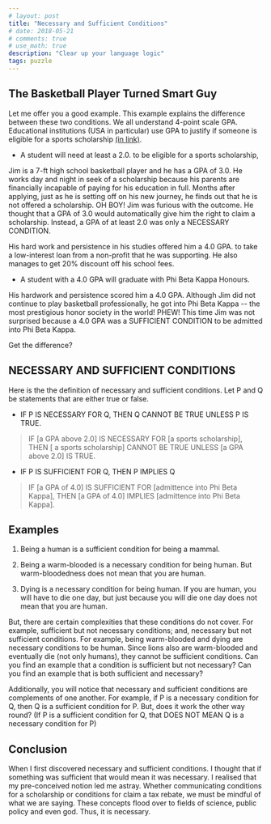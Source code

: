 ```yaml
---
# layout: post
title: "Necessary and Sufficient Conditions"
# date: 2018-05-21
# comments: true
# use_math: true
description: "Clear up your language logic"
tags: puzzle
---
```


## The Basketball Player Turned Smart Guy

Let me offer you a good example. This example explains the difference between these two conditions. We all understand 4-point scale GPA. Educational institutions (USA in particular) use GPA to justify if someone is eligible for a sports scholarship [(in link)][1]. 

- A student will need at least a 2.0. to be eligible for a sports scholarship,

Jim is a 7-ft high school basketball player and he has a GPA of 3.0. He works day and night in seek of a scholarship because his parents are financially incapable of paying for his education in full. Months after applying, just as he is setting off on his new journey,  he finds out that he is not offered a scholarship. OH BOY! Jim was furious with the outcome. He thought that a GPA of 3.0 would automatically give him the right to claim a scholarship. Instead, a GPA of at least 2.0 was only a NECESSARY CONDITION.

His hard work and persistence in his studies offered him a 4.0 GPA.  to take a low-interest loan from a non-profit that he was supporting. He also manages  to get 20% discount off his school fees. 

- A student with a 4.0 GPA will graduate with Phi Beta Kappa Honours. 

His hardwork and persistence scored him a 4.0 GPA.  Although Jim did not continue to play basketball professionally, he got into Phi Beta Kappa -- the most prestigious honor society in the world! PHEW! This time Jim was not surprised because a 4.0 GPA was a SUFFICIENT CONDITION to be admitted into Phi Beta Kappa. 

Get the difference?

## NECESSARY AND SUFFICIENT CONDITIONS

Here is the the definition of necessary and sufficient conditions. Let P and Q be statements that are either true or false. 

- IF P IS NECESSARY FOR Q, THEN Q CANNOT BE TRUE UNLESS P IS TRUE.

> IF [a GPA above 2.0] IS NECESSARY FOR [a sports scholarship], THEN [ a sports scholarship] CANNOT BE TRUE UNLESS [a GPA above 2.0] IS TRUE.

- IF P IS SUFFICIENT FOR Q, THEN P IMPLIES Q

> IF [a GPA of 4.0] IS SUFFICIENT FOR [admittence into Phi Beta Kappa], THEN [a GPA of 4.0] IMPLIES [admittence into Phi Beta Kappa].

<!-- i.e. $Q \rightarrow P$ -->


<!-- , i.e. $P \rightarrow Q$ -->

## Examples 

1. Being a human is a sufficient condition for being a mammal. 

2. Being a warm-blooded is a necessary condition for being human. But warm-bloodedness does not mean that you are human. 

3. Dying is a necessary condition for being human. If you are human, you will have to die one day, but just because you will die one day does not mean that you are human. 

But, there are  certain complexities that these conditions do not cover. For example, sufficient but not necessary conditions; and, necessary but not sufficient conditions. For example, being warm-blooded and dying are necessary conditions to be human. Since lions also are warm-blooded and eventually die (not only humans), they cannot be sufficient conditions. Can you find an example that a condition is sufficient but not necessary? Can you find an example that is both sufficient and necessary?

Additionally, you will notice that necessary and sufficient conditions are complements of one another. For example,  if P is a necessary condition for Q, then Q is a sufficient condition for P. But, does it work the other way round? (If P is a sufficient condition for Q, that DOES NOT MEAN Q is a necessary condition for P)  

<!-- >! Being a sheep is a sufficient condition for being an animal. But, being an animal is not a necessary condition for being a sheep.  -->
<!-- 
## Proving sqrt(2) is irrational

If you have ever spent any time learning mathematics, you will learn that clarity and unambiguity are essential. One cannot claim the fact of "the square root of 2 is irrational without a clear reasoning process". Here, we compare three different statements and what they mean.

1. The square root of 2 is irrational. 
2. The square root of 2 is irrational if it is not rational
3. The square root of 2 is irrational if it cannot be expressed as a fraction. 

1) is a blatant statement of what the truth is; mostly, eliciting a question of why it is true. Any type of thought will pursue this questioning. It follows that 2) and 3) exists because of the incompleteness of statement 1 (each are conditional statements).

Notice that 1) 2) 3) are in ascending order of detail. My question is: Are any of these statements the same?--> 


## Conclusion

When I first discovered necessary and sufficient conditions. I thought that if something was sufficient that would mean it was necessary. I realised that my pre-conceived notion led me astray. Whether communicating conditions for a scholarship or conditions for claim a tax rebate, we must be mindful of what we are saying. These concepts flood over to fields of science, public policy and even god. Thus, it is necessary. 

[1]: https://www.athleticscholarships.net/question/minimum-gpa-to-get-a-scholarship

